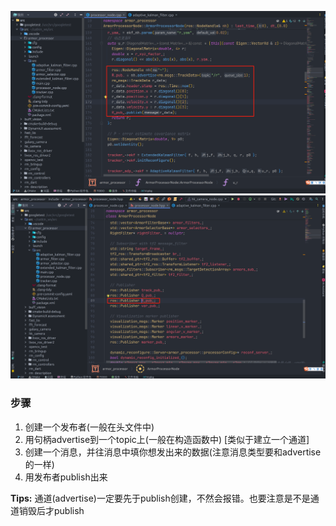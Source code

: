 ![alt text](../md中的图片/话题发布1.png)
![alt text](../md中的图片/话题发布2.png)

### 步骤
1. 创建一个发布者(一般在头文件中)
2. 用句柄advertise到一个topic上(一般在构造函数中) [类似于建立一个通道]
3. 创建一个消息，并往消息中填你想发出来的数据(注意消息类型要和advertise的一样)
4. 用发布者publish出来

**Tips:** 通道(advertise)一定要先于publish创建，不然会报错。也要注意是不是通道销毁后才publish
